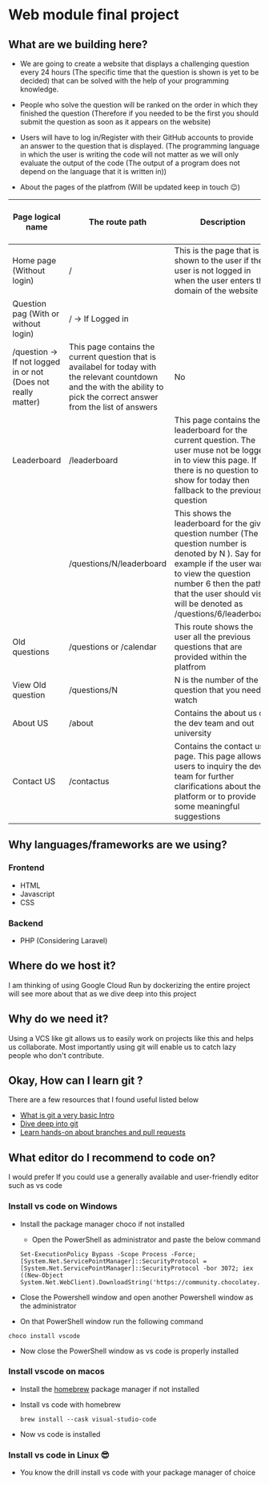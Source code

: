# Web module final project

## What are we building here?

- We are going to create a website that displays a challenging question every 24 hours (The specific time that the question is shown is yet to be decided) that can be solved with the help of your programming knowledge.

- People who solve the question will be ranked on the order in which they finished the question (Therefore if you needed to be the first you should submit the question as soon as it appears on the website)

- Users will have to log in/Register with their GitHub accounts to provide an answer to the question that is displayed. (The programming language in which the user is writing the code will not matter as we will only evaluate the output of the code (The output of a program does not depend on the language that it is written in))

- About the pages of the platfrom (Will be updated keep in touch 😉)

<!-- Start of the table When updating search for here -->

| Page logical name | The route path | Description | Should the user be authenticated ? |
| --- | --- | --- | --- |
| Home page (Without login) | / | This is the page that is shown to the user if the user is not logged in when the user enters the domain of the website | No |
| Question pag (With or without login) | / → If Logged in
/question → If not logged in or not (Does not really matter) | This page contains the current question that is availabel for today with the relevant countdown and the with the ability to pick the correct answer from the list of answers | No |
| Leaderboard | /leaderboard | This page contains the leaderboard for the current question. The user muse not be logged in to view this page. If there is no question to show for today then fallback to the previous question | No |
|  | /questions/N/leaderboard | This shows the leaderboard for the given question number (The question number is denoted by N ). Say for example if the user wants to view the question number 6 then the path that the user should visit will be denoted as /questions/6/leaderboard | No |
| Old questions | /questions or /calendar | This route shows the user all the previous questions that are provided within the platfrom | No |
| View Old question | /questions/N | N is the number of the question that you need to watch | No |
| About US | /about | Contains the about us of the dev team and out university | No |
| Contact US | /contactus | Contains the contact us page. This page allows users to inquiry the dev team for further clarifications about the platform or to provide some meaningful suggestions | No |

<!-- End of the table -->

## Why languages/frameworks are we using?

### Frontend

- HTML
- Javascript
- CSS

### Backend

- PHP (Considering Laravel)

## Where do we host it?

I am thinking of using Google Cloud Run by dockerizing the entire project will see more about that as we dive deep into this project

## Why do we need it?

Using a VCS like git allows us to easily work on projects like this and helps us collaborate. Most importantly using git will enable us to catch lazy people who don't contribute.

## Okay, How can I learn git ?

There are a few resources that I found useful listed below

- [What is git a very basic Intro](https://www.youtube.com/shorts/NwjYWvq3BMs)
- [Dive deep into git](https://youtu.be/gJv0PcfUXE8)
- [Learn hands-on about branches and pull requests](https://github.com/firstcontributions/first-contributions)

## What editor do I recommend to code on?

I would prefer If you could use a generally available and user-friendly editor such as vs code

### Install vs code on Windows

- Install the package manager choco if not installed

  - Open the PowerShell as administrator and paste the below command
  ```
  Set-ExecutionPolicy Bypass -Scope Process -Force; [System.Net.ServicePointManager]::SecurityProtocol = [System.Net.ServicePointManager]::SecurityProtocol -bor 3072; iex ((New-Object System.Net.WebClient).DownloadString('https://community.chocolatey.org/install.ps1'))
  ```

- Close the Powershell window and open another Powershell window as the administrator

- On that PowerShell window run the following command
```
choco install vscode
```

  - Now close the PowerShell window as vs code is properly installed

### Install vscode on macos

- Install the [homebrew](https://brew.sh/) package manager if not installed

- Install vs code with homebrew
  ```
  brew install --cask visual-studio-code
  ```

- Now vs code is installed

### Install vs code in Linux 😎

- You know the drill install vs code with your package manager of choice
  


